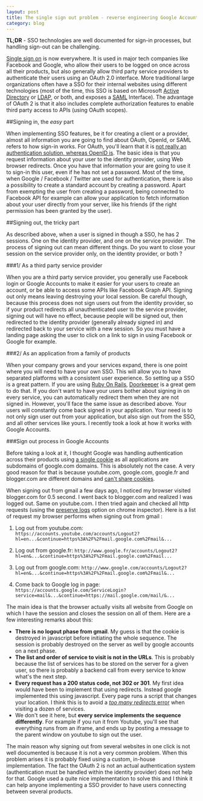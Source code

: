 ```yaml
---
layout: post
title: The single sign out problem - reverse engineering Google Accounts
category: blog
---
```

**TL;DR** -  SSO technologies are well documented for sign-in processes, but handling sign-out can be challenging. 

[Single sign on](https://en.wikipedia.org/wiki/Single_sign-on) is now everywhere. It is used in major tech companies like Facebook and Google, who allow their users to be logged on once across all their products, but also generally allow third party service providers to authenticate their users using an OAuth 2.0 interface. More traditional large organizations often have a SSO for their internal websites using different technologies (most of the time, this SSO is based on Microsoft [Active Directory](https://fr.wikipedia.org/wiki/Active_Directory) or [LDAP](https://fr.wikipedia.org/wiki/Lightweight_Directory_Access_Protocol), or both, and exposes a [SAML](https://en.wikipedia.org/wiki/Security_Assertion_Markup_Language) Interface). The advantage of OAuth 2 is that it also includes complete authorization features to enable third party access to APIs (using OAuth scopes). 

##Signing in, the *easy* part 

When implementing SSO features, be it for creating a client or a provider, almost all information you are going to find about OAuth, OpenId, or SAML refers to how sign-in works. For OAuth, you'll learn that it is [not really an authentication solution, whereas OpenID is](http://stackoverflow.com/a/1087071). The basic idea is that you request information about your user to the identity provider, using Web browser redirects. Once you have that information your are going to use it to sign-in this user, even if he has not set a password. Most of the time, when Google / Facebook / Twitter are used for authentication, there is also a possibility to create a standard account by creating a password. Apart from exempting the user from creating a password, being connected to Facebook API for example can allow your application to fetch information about your user directly from your server, like his friends (if the right permission has been granted by the user). 

##Signing out, the tricky part

As described above, when a user is signed in though a SSO, he has 2 sessions. One on the identity provider, and one on the service provider. The process of signing out can mean different things. Do you want to close your session on the service provider only, on the identity provider, or both ? 

###1/ As a third party service provider 

When you are a third party service provider, you generally use Facebook login or Google Accounts to make it easier for your users to create an account, or be able to access some APIs like Facebook Graph API. Signing out only means leaving destroying your local session. Be careful though, because this process does not sign users out from the identity provider, so if your product redirects all unauthenticated user to the service provider, signing out will have no effect, because people will be signed out, then redirected to the identity provider (generally already signed in) and redirected back to your service with a new session. So you must have a landing page asking the user to click on a link to sign in using Facebook or Google for example. 

###2/ As an application from a family of products

When your company grows and your services expand, there is one point where you will need to have your own SSO. This will allow you to have separated platforms with a consistent user experience. So setting up a SSO is a great pattern. If you are using [Ruby On Rails](http://rubyonrails.org/), [Doorkeeper](https://github.com/doorkeeper-gem/doorkeeper) is a great gem to do that. If you don't want to have your users bother about signing in on every service, you can automatically redirect them when they are not signed in. However, you'll face the same issue as described above. Your users will constantly come back signed in your application. Your need is to not only sign user out from your application, but also sign out from the SSO, and all other services like yours. I recently took a look at how it works with Google Accounts.

###Sign out process in Google Accounts

Before taking a look at it, I thought Google was handling authentication across their products using [a single cookie](http://stackoverflow.com/questions/18492576/share-cookie-between-subdomain-and-domain) as all applications are subdomains of google.com domains. This is absolutely not the case. A very good reason for that is because youtube.com, google.com, google.fr and blogger.com are different domains and [can't share cookies](http://stackoverflow.com/a/4781366/508080). 

When signing out from gmail a few days ago, I noticed my browser visited blogger.com for 0.5 second. I went back to blogger.com and realized I was logged out. Same on youtube.com. I then tried again and checked all http requests (using the [preserve logs](http://stackoverflow.com/a/12282621/508080) option on chrome inspector). Here is a list of request my browser performs when signing out from gmail : 

1. Log out from youtube.com:
 `https://accounts.youtube.com/accounts/Logout2?hl=en...&continue=https%3A%2F%2Fmail.google.com%2Fmail&...`

1. Log out from google.fr:
 `http://www.google.fr/accounts/Logout2?hl=en&...&continue=https%3A%2F%2Fmail.google.com%2Fmail...`

1. Log out from google.com:
 `http://www.google.com/accounts/Logout2?hl=en&...&continue=https%3A%2F%2Fmail.google.com%2Fmail&...`

1. Come back to Google log in page:
 `https://accounts.google.com/ServiceLogin?service=mail&...&continue=https://mail.google.com/mail/&...`

The main idea is that the browser actually visits all website from Google on which I have the session and closes the session on all of them. Here are a few interesting remarks about this:

- **There is no logout phase from gmail**. My guess is that the cookie is destroyed in javascript before initiating the whole sequence. The session is probably destroyed on the server as well by google accounts on a next phase. 
- **The list and order of service to visit is not in the URLs**. This is probably because the list of services has to be stored on the server for a given user, so there is probably a backend call from every service to know what's the next step. 
- **Every request has a 200 status code, not 302 or 301**. My first idea would have been to implement that using redirects. Instead google implemented this using javascript. Every page runs a script that changes your location. I think this is to avoid a [*too many redirects* error](https://support.apple.com/en-us/HT203370) when visiting a dozen of services. 
- We don't see it here, but **every service implements the sequence differently**. For example if you run it from Youtube, you'll see that everything runs from an iframe, and ends up by posting a message to the parent window on youtube to sign out the user. 

The main reason why signing out from several websites in one click is not well documented is because it is not a very common problem. When this problem arises it is probably fixed using a custom, in-house implementation. The fact the OAuth 2 is not an actual authentication system (authentication must be handled within the identity provider) does not help for that. Google used a quite nice implementation to solve this and I think it can help anyone implementing a SSO provider to have users connecting between several products. 

